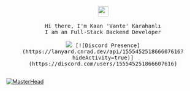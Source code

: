 <p align="center">
  <img src="https://user-images.githubusercontent.com/5679180/79618120-0daffb80-80be-11ea-819e-d2b0fa904d07.gif" width="27px">
 <br><br>
  <samp>
    Hi there, I'm Kaan 'Vante' Karahanlı <br>
    I am an Full-Stack Backend Developer <br>
    <br><img src="https://count.getloli.com/get/@:vante-dev?theme=asoul">
    [![Discord Presence](https://lanyard.cnrad.dev/api/155545251866607616?hideActivity=true)](https://discord.com/users/155545251866607616)
    <br><br> 
  </samp>
</p>


<a href="https://vante.dev/" target="_blank"><img src="https://media.discordapp.net/attachments/1083102196054364331/1120840787844935690/KaanProfile.png" alt="MasterHead" style="max-width: 100%;"></a>
﻿
#
